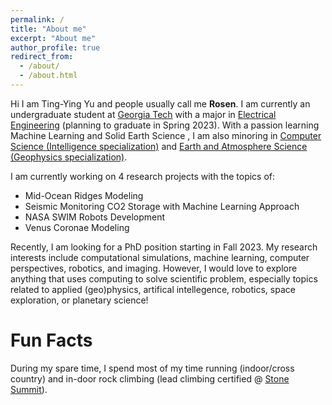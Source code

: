 ```yaml
---
permalink: /
title: "About me"
excerpt: "About me"
author_profile: true
redirect_from: 
  - /about/
  - /about.html
---
```




<!-- About me
======== -->
Hi I am Ting-Ying Yu and people usually call me **Rosen**. I am currently an undergraduate student at [Georgia Tech](https://www.gatech.edu/) with a major in [Electrical Engineering](https://www.ece.gatech.edu/) (planning to graduate in Spring 2023). With a passion learning Machine Learning and Solid Earth Science , I am also minoring in [Computer Science (Intelligence specialization)](https://www.cc.gatech.edu/degree-programs/minor-computing-intelligence) and [Earth and Atmosphere Science (Geophysics specialization)](https://eas.gatech.edu/undergrad/geophysics-minor). 

I am currently working on 4 research projects with the topics of: 
* Mid-Ocean Ridges Modeling
* Seismic Monitoring CO2 Storage with Machine Learning Approach
* NASA SWIM Robots Development
* Venus Coronae Modeling

Recently, I am looking for a PhD position starting in Fall 2023. My research interests include computational simulations, machine learning, computer perspectives, robotics, and imaging. However, I would love to explore anything that uses computing to solve scientific problem, especially topics related to applied (geo)physics, artifical intellegence, robotics, space exploration, or planetary science!

Fun Facts
========
During my spare time, I spend most of my time running (indoor/cross country) and in-door rock climbing (lead climbing certified @ [Stone Summit](https://www.ssclimbing.com/)). 

